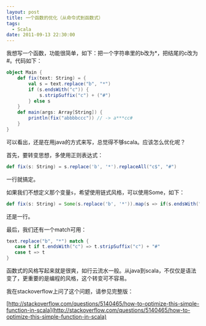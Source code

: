 ```yaml
---
layout: post
title: 一个函数的优化（从命令式到函数式）
tags:
  - Scala
date: 2011-09-13 22:30:00
---
```


我想写一个函数，功能很简单，如下：把一个字符串里的b改为*，把结尾的c改为#。代码如下：

```scala
object Main {
    def fix(text: String) = {
        val s = text.replace("b", "*")
        if (s.endsWith("c")) {
            s.stripSuffix("c") + ("#")
        } else s
    }
    def main(args: Array[String]) {
        println(fix("abbbbccc")) // -> a***cc#
    }
}
```

可以看出，还是在用java的方式来写，总觉得不够scala。应该怎么优化呢？

首先，要转变思想，多使用正则表达式：

```scala
def fix(s: String) = s.replace('b', '*').replaceAll("c$", "#")
```

一行就搞定。

如果我们不想定义那个变量`s`，希望使用链式风格，可以使用Some，如下：

```scala
def fix(s: String) = Some(s.replace('b', '*')).map(s => if(s.endsWith("c")) s.init + "#" else s).get
```

还是一行。

最后，我们还有一个match可用：

```scala
text.replace("b", "*") match {
   case t if t.endsWith("c") => t.stripSuffix("c") + "#"
   case t => t
}
```

函数式的风格写起来就是很爽，如行云流水一般。从java到scala，不仅仅是语法变了，更重要的是编程的风格，这个转变可不容易。

我在stackoverflow上问了这个问题，请参见完整版：

[http://stackoverflow.com/questions/5140465/how-to-optimize-this-simple-function-in-scala](http://stackoverflow.com/questions/5140465/how-to-optimize-this-simple-function-in-scala)